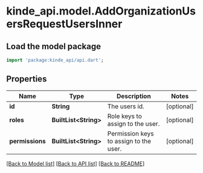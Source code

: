 # kinde_api.model.AddOrganizationUsersRequestUsersInner

## Load the model package
```dart
import 'package:kinde_api/api.dart';
```

## Properties
Name | Type | Description | Notes
------------ | ------------- | ------------- | -------------
**id** | **String** | The users id. | [optional] 
**roles** | **BuiltList&lt;String&gt;** | Role keys to assign to the user. | [optional] 
**permissions** | **BuiltList&lt;String&gt;** | Permission keys to assign to the user. | [optional] 

[[Back to Model list]](../README.md#documentation-for-models) [[Back to API list]](../README.md#documentation-for-api-endpoints) [[Back to README]](../README.md)


